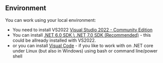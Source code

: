 ## Environment

You can work using your local environment:
 - You need to install VS2022 [Visual Studio 2022 - Community Edition](https://visualstudio.microsoft.com/vs/community/)
 - You can install [.NET 6.0 SDK \ .NET 7.0 SDK (Recommended)](https://dotnet.microsoft.com/en-us/download) - this could be allready installed with VS2022.
 - or you can install [Visual Code](https://code.visualstudio.com/) - if you like to work with on .NET core under Linux (but also in Windows) using bash or command line/power shell